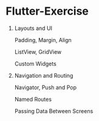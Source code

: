 # Flutter-Exercise
1. Layouts and UI

     Padding, Margin, Align

     ListView, GridView

     Custom Widgets
2. Navigation and Routing

     Navigator, Push and Pop

     Named Routes

     Passing Data Between Screens
